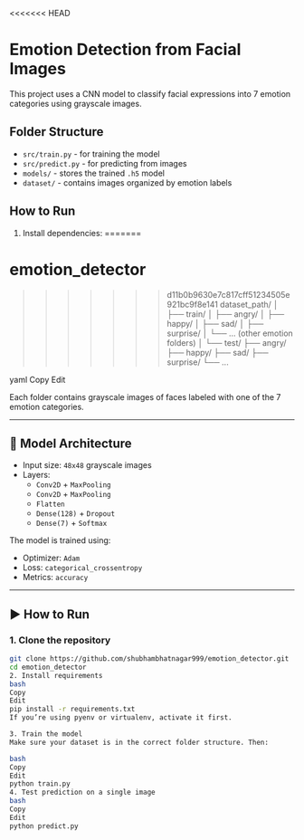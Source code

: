 <<<<<<< HEAD
# Emotion Detection from Facial Images

This project uses a CNN model to classify facial expressions into 7 emotion categories using grayscale images.

## Folder Structure
- `src/train.py` - for training the model
- `src/predict.py` - for predicting from images
- `models/` - stores the trained `.h5` model
- `dataset/` - contains images organized by emotion labels

## How to Run
1. Install dependencies:
=======
# emotion_detector
>>>>>>> d11b0b9630e7c817cff51234505e921bc9f8e141
 dataset_path/
│
├── train/
│ ├── angry/
│ ├── happy/
│ ├── sad/
│ ├── surprise/
│ └── ... (other emotion folders)
│
└── test/
├── angry/
├── happy/
├── sad/
├── surprise/
└── ...

yaml
Copy
Edit

Each folder contains grayscale images of faces labeled with one of the 7 emotion categories.

---

## 🧠 Model Architecture

- Input size: `48x48` grayscale images
- Layers:
  - `Conv2D` + `MaxPooling`
  - `Conv2D` + `MaxPooling`
  - `Flatten`
  - `Dense(128)` + `Dropout`
  - `Dense(7)` + `Softmax`

The model is trained using:
- Optimizer: `Adam`
- Loss: `categorical_crossentropy`
- Metrics: `accuracy`

---

## ▶️ How to Run

### 1. Clone the repository

```bash
git clone https://github.com/shubhambhatnagar999/emotion_detector.git
cd emotion_detector
2. Install requirements
bash
Copy
Edit
pip install -r requirements.txt
If you’re using pyenv or virtualenv, activate it first.

3. Train the model
Make sure your dataset is in the correct folder structure. Then:

bash
Copy
Edit
python train.py
4. Test prediction on a single image
bash
Copy
Edit
python predict.py
